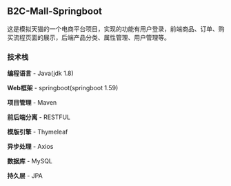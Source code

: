 ## B2C-Mall-Springboot
这是模拟天猫的一个电商平台项目，实现的功能有用户登录，前端商品、订单、购买流程页面的展示，后端产品分类、属性管理、用户管理等。

### 技术栈
**编程语言** - Java(jdk 1.8)

**Web框架** - springboot(springboot 1.59)

**项目管理** - Maven

**前后端分离** - RESTFUL

**模版引擎** - Thymeleaf

**异步处理** - Axios

**数据库** - MySQL

**持久层** - JPA

